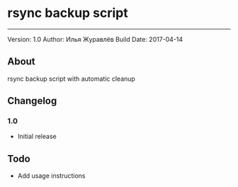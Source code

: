 # rsync backup script
-----------

Version: 1.0
Author: Илья Журавлёв
Build Date: 2017-04-14

## About

rsync backup script with automatic cleanup


## Changelog

### 1.0
 - Initial release


## Todo

- Add usage instructions
